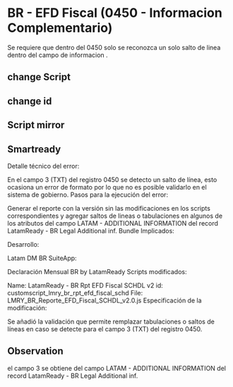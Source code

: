 # BR - EFD Fiscal (0450 - Informacion Complementario)
  Se requiere que dentro del 0450 solo se reconozca un solo salto de linea dentro del campo de informacion .


 
## change Script


## change id

## Script mirror
 

## Smartready
Detalle técnico del error:

En el campo 3 (TXT) del registro 0450 se detecto un salto de línea, esto ocasiona un error de formato por lo que no es posible validarlo en el sistema de gobierno.
Pasos para la ejecución del error:

Generar el reporte con la versión sin las modificaciones en los scripts correspondientes y agregar saltos de lineas o tabulaciones en algunos de los atributos del campo LATAM - ADDITIONAL INFORMATION del record LatamReady - BR Legal Additional inf.
Bundle Implicados:

Desarrollo:

Latam DM BR
SuiteApp:

Declaración Mensual BR by LatamReady
Scripts modificados:



Name: LatamReady - BR Rpt EFD Fiscal SCHDL v2
id: customscript_lmry_br_rpt_efd_fiscal_schd
File: LMRY_BR_Reporte_EFD_Fiscal_SCHDL_v2.0.js
Especificación de la modificación:

Se añadió la validación que permite remplazar tabulaciones o saltos de líneas en caso se detecte para el campo 3 (TXT) del registro 0450.

## Observation 

el campo 3 se obtiene del campo LATAM - ADDITIONAL INFORMATION del record LatamReady - BR Legal Additional inf.



